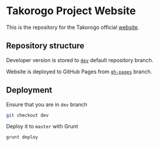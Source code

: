 Takorogo Project Website
========================

This is the repository for the Takorogo official [website](http://takorogo.github.io/).


Repository structure
--------------------

Developer version is stored to [`dev`](https://github.com/takorogo/takorogo.github.io/) default repository branch.

Website is deployed to GitHub Pages from [`gh-pages`](https://github.com/takorogo/takorogo.github.io/tree/master) branch.


Deployment
----------

Ensure that you are in `dev` branch

```bash
git checkout dev
```

Deploy it to `master` with Grunt

```bash
grunt deploy
```
